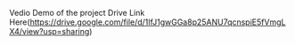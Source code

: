 Vedio Demo of the project
Drive Link Here(https://drive.google.com/file/d/1lfJ1gwGGa8p25ANU7qcnspiE5fVmgLX4/view?usp=sharing)

